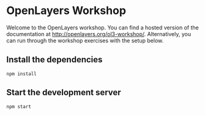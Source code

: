 # OpenLayers Workshop

Welcome to the OpenLayers workshop.  You can find a hosted version of the documentation at http://openlayers.org/ol3-workshop/.  Alternatively, you can run through the workshop exercises with the setup below.

## Install the dependencies

    npm install

## Start the development server

    npm start
